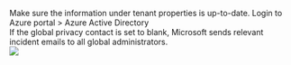 Make sure the information under tenant properties is up-to-date.
Login to Azure portal > Azure Active Directory <br>
If the global privacy contact is set to blank, Microsoft sends relevant incident emails to all global administrators.<br> 
<img src="../../../images/o365security/set-tenant-properties.png"></img><br>
